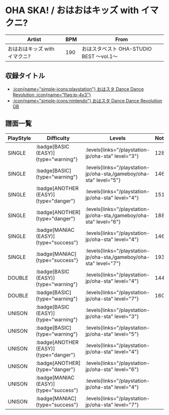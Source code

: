 # OHA SKA! / おはおはキッズ with イマクニ?

|Artist|BPM|From|
|------|---|----|
|おはおはキッズ with イマクニ?|190|おはスタベスト OHA-STUDIO BEST ～vol.1～|

## 収録タイトル

- [:icon{name="simple-icons:playstation"} おはスタ Dance Dance Revolution :icon{name="flag:jp-4x3"}](/playstation-jp/oha-sta)
- [:icon{name="simple-icons:nintendo"} おはスタ Dance Dance Revolution GB](/gameboy/oha-sta)

## 譜面一覧

|PlayStyle|Difficulty|Levels|Notes|Movie|
|---------|----------|------|-----|-----|
|SINGLE| :badge[BASIC (EASY)]{type="warning"}| :levels{links="/playstation-jp/oha-sta" level="3"}|128/0||
|SINGLE| :badge[BASIC]{type="warning"}| :levels{links="/playstation-jp/oha-sta,/gameboy/oha-sta" level="5"}|146/0||
|SINGLE| :badge[ANOTHER (EASY)]{type="danger"}| :levels{links="/playstation-jp/oha-sta" level="4"}|151/0||
|SINGLE| :badge[ANOTHER]{type="danger"}| :levels{links="/playstation-jp/oha-sta,/gameboy/oha-sta" level="6"}|188/0||
|SINGLE| :badge[MANIAC (EASY)]{type="success"}| :levels{links="/playstation-jp/oha-sta" level="4"}|146/0||
|SINGLE| :badge[MANIAC]{type="success"}| :levels{links="/playstation-jp/oha-sta,/gameboy/oha-sta" level="7"}|193/0||
|DOUBLE| :badge[BASIC (EASY)]{type="warning"}| :levels{links="/playstation-jp/oha-sta" level="4"}|144/0||
|DOUBLE| :badge[BASIC]{type="warning"}| :levels{links="/playstation-jp/oha-sta" level="7"}|160/0||
|UNISON| :badge[BASIC (EASY)]{type="warning"}| :levels{links="/playstation-jp/oha-sta" level="3"}|||
|UNISON| :badge[BASIC]{type="warning"}| :levels{links="/playstation-jp/oha-sta" level="5"}|||
|UNISON| :badge[ANOTHER (EASY)]{type="danger"}| :levels{links="/playstation-jp/oha-sta" level="4"}|||
|UNISON| :badge[ANOTHER]{type="danger"}| :levels{links="/playstation-jp/oha-sta" level="6"}|||
|UNISON| :badge[MANIAC (EASY)]{type="success"}| :levels{links="/playstation-jp/oha-sta" level="4"}|||
|UNISON| :badge[MANIAC]{type="success"}| :levels{links="/playstation-jp/oha-sta" level="7"}|||
